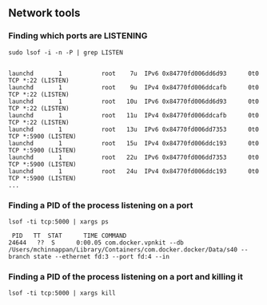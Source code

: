 ## Network tools

### Finding which ports are LISTENING

```
sudo lsof -i -n -P | grep LISTEN


launchd       1           root    7u  IPv6 0x84770fd006dd6d93      0t0    TCP *:22 (LISTEN)
launchd       1           root    9u  IPv4 0x84770fd006ddcafb      0t0    TCP *:22 (LISTEN)
launchd       1           root   10u  IPv6 0x84770fd006dd6d93      0t0    TCP *:22 (LISTEN)
launchd       1           root   11u  IPv4 0x84770fd006ddcafb      0t0    TCP *:22 (LISTEN)
launchd       1           root   13u  IPv6 0x84770fd006dd7353      0t0    TCP *:5900 (LISTEN)
launchd       1           root   15u  IPv4 0x84770fd006ddc193      0t0    TCP *:5900 (LISTEN)
launchd       1           root   22u  IPv6 0x84770fd006dd7353      0t0    TCP *:5900 (LISTEN)
launchd       1           root   24u  IPv4 0x84770fd006ddc193      0t0    TCP *:5900 (LISTEN)
...

```

### Finding a PID of the process listening on a port

```
lsof -ti tcp:5000 | xargs ps

 PID   TT  STAT      TIME COMMAND
24644   ??  S      0:00.05 com.docker.vpnkit --db /Users/mchinnappan/Library/Containers/com.docker.docker/Data/s40 --branch state --ethernet fd:3 --port fd:4 --in

```

### Finding a PID of the process listening on a port and killing it

```
lsof -ti tcp:5000 | xargs kill 

```





